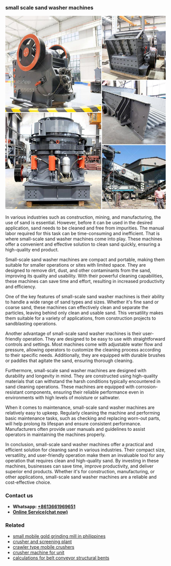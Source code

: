 <h3>small scale sand washer machines</h3><img src='1706767217.jpg' alt=''><p>In various industries such as construction, mining, and manufacturing, the use of sand is essential. However, before it can be used in the desired application, sand needs to be cleaned and free from impurities. The manual labor required for this task can be time-consuming and inefficient. That is where small-scale sand washer machines come into play. These machines offer a convenient and effective solution to clean sand quickly, ensuring a high-quality end product.</p><p>Small-scale sand washer machines are compact and portable, making them suitable for smaller operations or sites with limited space. They are designed to remove dirt, dust, and other contaminants from the sand, improving its quality and usability. With their powerful cleaning capabilities, these machines can save time and effort, resulting in increased productivity and efficiency.</p><p>One of the key features of small-scale sand washer machines is their ability to handle a wide range of sand types and sizes. Whether it's fine sand or coarse sand, these machines can effectively clean and separate the particles, leaving behind only clean and usable sand. This versatility makes them suitable for a variety of applications, from construction projects to sandblasting operations.</p><p>Another advantage of small-scale sand washer machines is their user-friendly operation. They are designed to be easy to use with straightforward controls and settings. Most machines come with adjustable water flow and pressure, allowing operators to customize the cleaning process according to their specific needs. Additionally, they are equipped with durable brushes or paddles that agitate the sand, ensuring thorough cleaning.</p><p>Furthermore, small-scale sand washer machines are designed with durability and longevity in mind. They are constructed using high-quality materials that can withstand the harsh conditions typically encountered in sand cleaning operations. These machines are equipped with corrosion-resistant components, ensuring their reliable performance even in environments with high levels of moisture or saltwater.</p><p>When it comes to maintenance, small-scale sand washer machines are relatively easy to upkeep. Regularly cleaning the machine and performing basic maintenance tasks, such as checking and replacing worn-out parts, will help prolong its lifespan and ensure consistent performance. Manufacturers often provide user manuals and guidelines to assist operators in maintaining the machines properly.</p><p>In conclusion, small-scale sand washer machines offer a practical and efficient solution for cleaning sand in various industries. Their compact size, versatility, and user-friendly operation make them an invaluable tool for any operation that requires clean and high-quality sand. By investing in these machines, businesses can save time, improve productivity, and deliver superior end products. Whether it's for construction, manufacturing, or other applications, small-scale sand washer machines are a reliable and cost-effective choice.</p><h3>Contact us</h3><ul><li><strong>Whatsapp:&nbsp;<a href="https://wa.me/8613661969651">+8613661969651</a></strong></li><li><a href="https://swt.shibang-china.com/?git&amp;zhl&amp;small scale sand washer machines"><strong>Online Service(chat now)</strong></a></li></ul><h3>Related</h3><ul><li><a href='small mobile gold grinding mill in philippines.md'>small mobile gold grinding mill in philippines</a></li><li><a href='crusher and screening plant.md'>crusher and screening plant</a></li><li><a href='crawler type mobile crushers.md'>crawler type mobile crushers</a></li><li><a href='crusher machine for unit.md'>crusher machine for unit</a></li><li><a href='calculations for belt conveyor structural bents.md'>calculations for belt conveyor structural bents</a></li></ul>